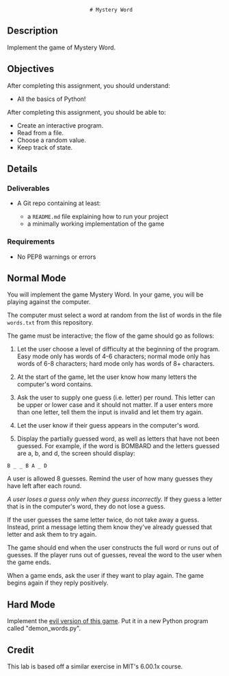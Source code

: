                                # Mystery Word

## Description

Implement the game of Mystery Word.

## Objectives

After completing this assignment, you should understand:

- All the basics of Python!

After completing this assignment, you should be able to:

- Create an interactive program.
- Read from a file.
- Choose a random value.
- Keep track of state.

## Details

### Deliverables

- A Git repo containing at least:

  - a `README.md` file explaining how to run your project
  - a minimally working implementation of the game

### Requirements

- No PEP8 warnings or errors

## Normal Mode

You will implement the game Mystery Word. In your game, you will be playing
against the computer.

The computer must select a word at random from the list of words in the file
`words.txt` from this repository.

The game must be interactive; the flow of the game should go as follows:

1. Let the user choose a level of difficulty at the beginning of the program.
   Easy mode only has words of 4-6 characters; normal mode only has words of 6-8
   characters; hard mode only has words of 8+ characters.

2. At the start of the game, let the user know how many letters the computer's
   word contains.

3. Ask the user to supply one guess (i.e. letter) per round. This letter can be
   upper or lower case and it should not matter. If a user enters more than one
   letter, tell them the input is invalid and let them try again.

4. Let the user know if their guess appears in the computer's word.

5. Display the partially guessed word, as well as letters that have not been
   guessed. For example, if the word is BOMBARD and the letters guessed are a, b,
   and d, the screen should display:

```
B _ _ B A _ D
```

A user is allowed 8 guesses. Remind the user of how many guesses they have left
after each round.

_A user loses a guess only when they guess incorrectly._ If they guess a letter
that is in the computer's word, they do not lose a guess.

If the user guesses the same letter twice, do not take away a guess. Instead,
print a message letting them know they've already guessed that letter and ask
them to try again.

The game should end when the user constructs the full word or runs out of
guesses. If the player runs out of guesses, reveal the word to the user when
the game ends.

When a game ends, ask the user if they want to play again. The game begins
again if they reply positively.

## Hard Mode

Implement the [evil version of this game](http://nifty.stanford.edu/2011/schwarz-evil-hangman/).
Put it in a new Python program called "demon_words.py".

## Credit

This lab is based off a similar exercise in MIT's 6.00.1x course.
